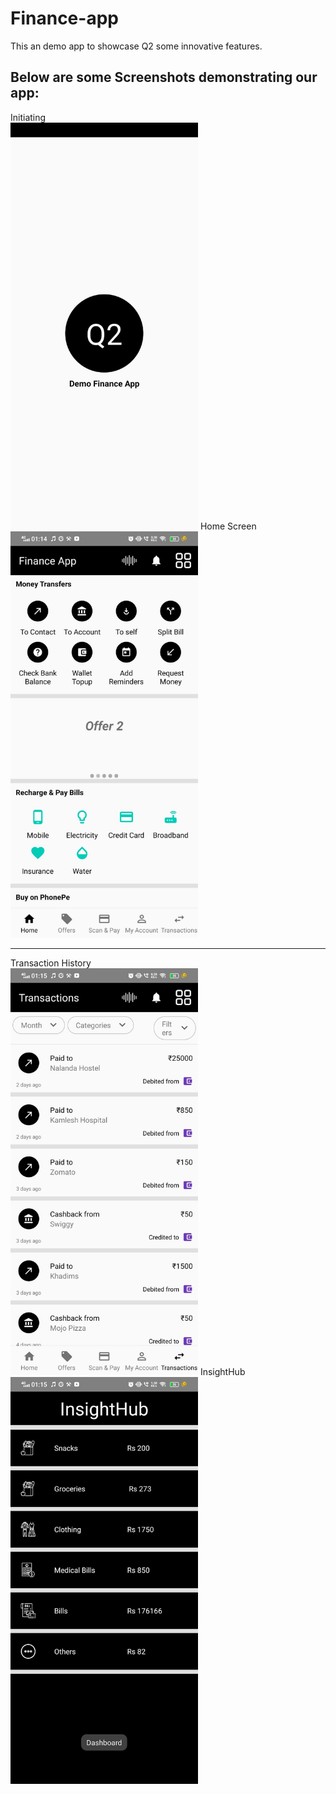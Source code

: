 # Finance-app
This an demo app to showcase Q2 some innovative features.

Below are some Screenshots demonstrating our app:
---
Initiating
<br>
<img src="./1.jpeg" alt="Alt Text" width="300" />
Home Screen
<br>
<img src="./2.jpeg" alt="Alt Text" width="300" />

---
Transaction History
<br>
<img src="./3.jpeg" alt="Alt Text" width="300" />
InsightHub
<br>
<img src="./4.jpeg" alt="Alt Text" width="300" />

